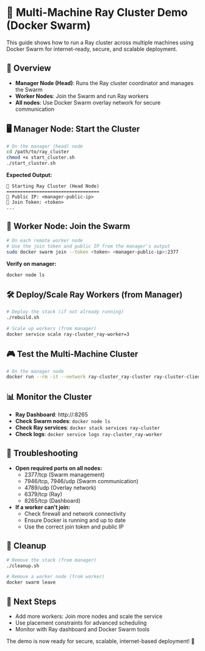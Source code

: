 # 🚀 Multi-Machine Ray Cluster Demo (Docker Swarm)

This guide shows how to run a Ray cluster across multiple machines using Docker Swarm for internet-ready, secure, and scalable deployment.

## 🎯 Overview

- **Manager Node (Head)**: Runs the Ray cluster coordinator and manages the Swarm
- **Worker Nodes**: Join the Swarm and run Ray workers
- **All nodes**: Use Docker Swarm overlay network for secure communication

## 🖥️ Manager Node: Start the Cluster

```bash
# On the manager (head) node
cd /path/to/ray_cluster
chmod +x start_cluster.sh
./start_cluster.sh
```

**Expected Output:**
```
🚀 Starting Ray Cluster (Head Node)
==================================
📍 Public IP: <manager-public-ip>
🔑 Join Token: <token>
...
```

## 🤖 Worker Node: Join the Swarm

```bash
# On each remote worker node
# Use the join token and public IP from the manager's output
sudo docker swarm join --token <token> <manager-public-ip>:2377
```

**Verify on manager:**
```bash
docker node ls
```

## 🛠️ Deploy/Scale Ray Workers (from Manager)

```bash
# Deploy the stack (if not already running)
./rebuild.sh

# Scale up workers (from manager)
docker service scale ray-cluster_ray-worker=3
```

## 🎮 Test the Multi-Machine Cluster

```bash
# On the manager node
docker run --rm -it --network ray-cluster_ray-cluster ray-cluster-client:latest
```

## 📊 Monitor the Cluster

- **Ray Dashboard**: http://<manager-public-ip>:8265
- **Check Swarm nodes**: `docker node ls`
- **Check Ray services**: `docker stack services ray-cluster`
- **Check logs**: `docker service logs ray-cluster_ray-worker`

## 🔧 Troubleshooting

- **Open required ports on all nodes:**
  - 2377/tcp (Swarm management)
  - 7946/tcp, 7946/udp (Swarm communication)
  - 4789/udp (Overlay network)
  - 6379/tcp (Ray)
  - 8265/tcp (Dashboard)
- **If a worker can't join:**
  - Check firewall and network connectivity
  - Ensure Docker is running and up to date
  - Use the correct join token and public IP

## 🧹 Cleanup

```bash
# Remove the stack (from manager)
./cleanup.sh

# Remove a worker node (from worker)
docker swarm leave
```

## 🚀 Next Steps

- Add more workers: Join more nodes and scale the service
- Use placement constraints for advanced scheduling
- Monitor with Ray dashboard and Docker Swarm tools

The demo is now ready for secure, scalable, internet-based deployment! 🎉 